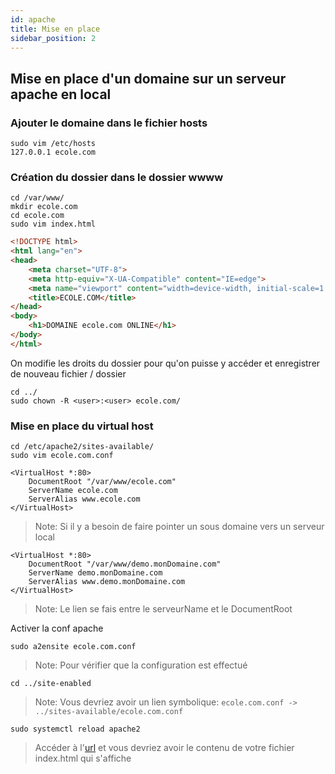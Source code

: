 ```yaml
---
id: apache
title: Mise en place
sidebar_position: 2
---
```


## Mise en place d'un domaine sur un serveur apache en local

### Ajouter le domaine dans le fichier hosts

```shell
sudo vim /etc/hosts
127.0.0.1 ecole.com
```

### Création du dossier dans le dossier wwww

```shell
cd /var/www/
mkdir ecole.com
cd ecole.com
sudo vim index.html
```

```html
<!DOCTYPE html>
<html lang="en">
<head>
    <meta charset="UTF-8">
    <meta http-equiv="X-UA-Compatible" content="IE=edge">
    <meta name="viewport" content="width=device-width, initial-scale=1.0">
    <title>ECOLE.COM</title>
</head>
<body>
    <h1>DOMAINE ecole.com ONLINE</h1>
</body>
</html>
```

On modifie les droits du dossier pour qu'on puisse y accéder et enregistrer de nouveau fichier / dossier
```shell
cd ../
sudo chown -R <user>:<user> ecole.com/
```

### Mise en place du virtual host

```shell
cd /etc/apache2/sites-available/
sudo vim ecole.com.conf
```

```shell
<VirtualHost *:80>
    DocumentRoot "/var/www/ecole.com"
    ServerName ecole.com
    ServerAlias www.ecole.com
</VirtualHost>
```

> Note: Si il y a besoin de faire pointer un sous domaine vers un serveur local

```shell
<VirtualHost *:80>
    DocumentRoot "/var/www/demo.monDomaine.com"
    ServerName demo.monDomaine.com
    ServerAlias www.demo.monDomaine.com
</VirtualHost>
```

> Note: Le lien se fais entre le serveurName et le DocumentRoot

Activer la conf apache

```shell
sudo a2ensite ecole.com.conf
```

> Note: Pour vérifier que la configuration est effectué

```shell
cd ../site-enabled
```

> Note: Vous devriez avoir un lien symbolique: `ecole.com.conf -> ../sites-available/ecole.com.conf`

```shell
sudo systemctl reload apache2
```

> Accéder à l'[url](http://ecole.com) et vous devriez avoir le contenu de votre fichier index.html qui s'affiche
